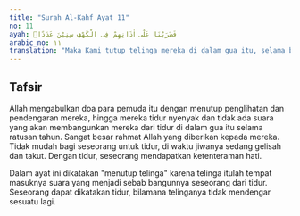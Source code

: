 ```yaml
---
title: "Surah Al-Kahf Ayat 11"
no: 11
ayah: فَضَرَبْنَا عَلٰٓى اٰذَانِهِمْ فِى الْكَهْفِ سِنِيْنَ عَدَدًاۙ  
arabic_no: ١١
translation: "Maka Kami tutup telinga mereka di dalam gua itu, selama beberapa tahun."
---
```


## Tafsir

Allah mengabulkan doa para pemuda itu dengan menutup penglihatan dan pendengaran mereka, hingga mereka tidur nyenyak dan tidak ada suara yang akan membangunkan mereka dari tidur di dalam gua itu selama ratusan tahun. Sangat besar rahmat Allah yang diberikan kepada mereka. Tidak mudah bagi seseorang untuk tidur, di waktu jiwanya sedang gelisah dan takut. Dengan tidur, seseorang mendapatkan ketenteraman hati.

Dalam ayat ini dikatakan "menutup telinga" karena telinga itulah tempat masuknya suara yang menjadi sebab bangunnya seseorang dari tidur. Seseorang dapat dikatakan tidur, bilamana telinganya tidak mendengar sesuatu lagi.